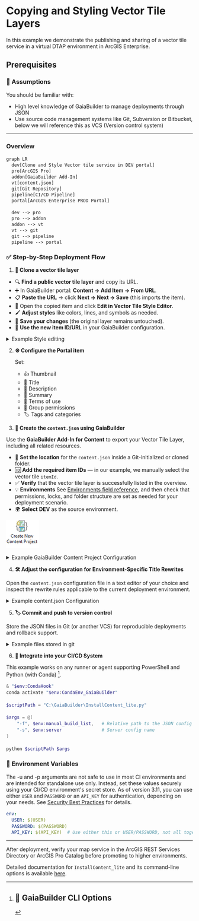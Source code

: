 ﻿# Copying and Styling Vector Tile Layers

In this example we demonstrate the publishing and sharing of a vector tile service in a virtual DTAP environment in ArcGIS Enterprise.

## Prerequisites

### 🧠 Assumptions

You should be familiar with:

* High level knowledge of GaiaBuilder to manage deployments through JSON
* Use source code management systems like Git, Subversion or Bitbucket, below we will reference this as VCS (Version control system)

---
### Overview

```mermaid
graph LR
  dev[Clone and Style Vector tile service in DEV portal]
  pro[ArcGIS Pro]
  addon[GaiaBuilder Add-In]
  vt[content.json]
  git[Git Repository]
  pipeline[CI/CD Pipeline]
  portal[ArcGIS Enterprise PROD Portal]

  dev --> pro
  pro --> addon
  addon --> vt
  vt --> git
  git --> pipeline
  pipeline --> portal
```
### ✅ Step-by-Step Deployment Flow

1. **🧬 Clone a vector tile layer**

- 🔍 **Find a public vector tile layer** and copy its URL.  
- ➕ In GaiaBuilder portal: **Content → Add Item → From URL**.  
- 📋 **Paste the URL** → click **Next → Next → Save** (this imports the item).  
- 🎨 Open the copied item and click **Edit in Vector Tile Style Editor**.  
- 🖌️ **Adjust styles** like colors, lines, and symbols as needed.  
- 💾 **Save your changes** (the original layer remains untouched).  
- 🧩 **Use the new item ID/URL** in your GaiaBuilder configuration.

<details><summary>Example Style editing</summary>

![Vector Tile Style Editor](vector_tile_style_editor.png)

</details>

2. **⚙️ Configure the Portal item**
   
   Set:
   * 👍 Thumbnail
   * 📄 Title
   * 📖 Description
   * 📝 Summary
   * 📜 Terms of use
   * 👥 Group permissions
   * 🏷️ Tags and categories

3. **🧪 Create the `content.json` using GaiaBuilder**

Use the **GaiaBuilder Add-In for Content** to export your Vector Tile Layer, including all related resources.
- 📁 **Set the location** for the `content.json` inside a Git-initialized or cloned folder.  
- 🆔 **Add the required item IDs** — in our example, we manually select the vector tile `itemId`.
- ✅ **Verify** that the vector tile layer is successfully listed in the overview.  
- 💡 **Environments** See [Environments field reference](../../docs/Environments.md), and then check that permissions, locks, and folder structure are set as needed for your deployment scenario.
- 🌍 **Select** **DEV** as the source environment.

![Create new content project](create_new_content_project.png)

<details><summary>Example GaiaBuilder Content Project Configuration</summary>

![create gaiabuilder content project](Vector_Tile_Content_Project.png)

</details>

4. **🛠️ Adjust the configuration for Environment-Specific Title Rewrites**

Open the `content.json` configuration file in a text editor of your choice and inspect the rewrite rules applicable to the current deployment environment.

<details><summary>Example content.json Configuration</summary>

```json
{
  "action": "deployContent",
  "contentSelect": 1,
  "sourcePortal": "https://demo.gaiabuilder.com/portal/",
  "sourceGroup": "",
  "sourceGroupId": "",
  "sourceFolder": "",
  "sourceFolderId": "",
  "sourceUser": "demo.professional",
  "portalLogo": null,
  "portalFolder": "",
  "protected": "false",
  "content_status": "",
  "contentUser": null,
  "overwrite_existing": "false",
  "allow_layer_delete": "false",
  "allow_field_delete": "false",
  "items": [
    {
      "type": "Vector Tile Service",
      "title": "California Building Footprints",
      "name": "California Building Footprints",
      "itemId": "65903e3f51ee417da2ec35e15fd81b73",
      "sourceServiceItemId": "",
      "descriptionjson": "65903e3f51ee417da2ec35e15fd81b73.json",
      "datajson": "65903e3f51ee417da2ec35e15fd81b73.data.json",
      "metadata": "",
      "datafile": "",
      "resourcejson": "65903e3f51ee417da2ec35e15fd81b73.resources.json",
      "relationjson": "65903e3f51ee417da2ec35e15fd81b73.relations.json",
      "servicejson": null,
      "portalLogo": "65903e3f51ee417da2ec35e15fd81b73.ago_downloaded.png",
      "rewrites": {
          "environmentRewrite": "--DEV--"
      },
      "sourceUrl": "https://tiles.arcgis.com/tiles/jUJYIo9tSA7EHvfZ/arcgis/rest/services/Microsoft_Building_Footprints/VectorTileServer",
      "itemIdRewrites": [
        "65903e3f51ee417da2ec35e15fd81b73"
      ],
      "categories": [],
      "sharing": null,
      "portalFolder": null
    }
  ],
  "excluded_items": [
    "e9639468788547c791d8db3d44fcfe50"
  ],
  "servers": {
    "TEST": {
      "protected": "false",
      "rewrites": {
          "environmentRewrite": "--TEST--"
      },
      "portalLogo": null,
      "portalFolder": "test",
      "content_status": null,
      "sharing": {
        "esriEveryone": "false",
        "organization": "false",
        "groups": [
          "Demo TEST"
        ]
      },
      "layersuffix": ""
    },
    "ACC": {
      "protected": "false",
      "rewrites": {
          "environmentRewrite": "--ACC--"
      },
      "portalLogo": null,
      "portalFolder": "acc",
      "content_status": null,
      "sharing": {
        "esriEveryone": "false",
        "organization": "false",
        "groups": [
          "Demo ACC"
        ]
      },
      "layersuffix": ""
    },
    "PROD": {
      "protected": "true",
      "rewrites": {
          "environmentRewrite": "--PROD--"
      },
      "portalLogo": null,
      "portalFolder": "prod",
      "content_status": "authoritative",
      "sharing": {
        "esriEveryone": "false",
        "organization": "true",
        "groups": [
          "Demo PROD"
        ]
      },
      "layersuffix": ""
    }
  }
}
```

</details>

5. **🏷️ Commit and push to version control**

Store the JSON files in Git (or another VCS) for reproducible deployments and rollback support.

<details><summary>Example files stored in git</summary>

📂 **Files stored in Git:**

- 📄 **Vector Tile Layer (`65903e3f51ee417da2ec35e15fd81b73`)**
  - 📑 `65903e3f51ee417da2ec35e15fd81b73.data.json`
  - 📑 `65903e3f51ee417da2ec35e15fd81b73.json`
  - 📑 `65903e3f51ee417da2ec35e15fd81b73.relations.json`
  - 📑 `65903e3f51ee417da2ec35e15fd81b73.resources.json`
  - 🖼️ `65903e3f51ee417da2ec35e15fd81b73.ago_downloaded.png`
  - 📂 **resources**
    - 📂 **sprites**
      - 🧩 `sprite-1750316239867.json`
      - 🖼️ `sprite-1750316239867.png`
      - 🧩 `sprite-1750316239867@2x.json`
      - 🖼️ `sprite-1750316239867@2x.png`
    - 🎨 **styles**
      - 🧾 `root.json`

- ⚙️ **General Configuration**
  - 📑 `content.json`

</details>


6. **🚀 Integrate into your CI/CD System**

This example works on any runner or agent supporting PowerShell and Python (with Conda) [^1].

```powershell
& "$env:CondaHook"
conda activate "$env:CondaEnv_GaiaBuilder"

$scriptPath = "C:\GaiaBuilder\InstallContent_lite.py"

$args = @(
    "-f", $env:manual_build_list,   # Relative path to the JSON config file
    "-s", $env:server               # Server config name
)

python $scriptPath $args
```

### 🔐 Environment Variables

The -u and -p arguments are not safe to use in most CI environments and are intended for standalone use only.
Instead, set these values securely using your CI/CD environment's secret store. As of version 3.11, you can use either `USER` and `PASSWORD` or an `API_KEY` for authentication, depending on your needs. See [Security Best Practices](../../docs/Security-Best-Practices.md) for details.
```yaml
env:
  USER: $(USER)
  PASSWORD: $(PASSWORD)
  API_KEY: $(API_KEY)  # Use either this or USER/PASSWORD, not all together
```

---

After deployment, verify your map service in the ArcGIS REST Services Directory or ArcGIS Pro Catalog before promoting to higher environments.

[^1]: ## 🧾 GaiaBuilder CLI Options
Detailed documentation for `InstallContent_lite` and its command-line options is available [here](https://github.com/merkator-software/GaiaBuilder-manual/wiki/InstallContentTool).
